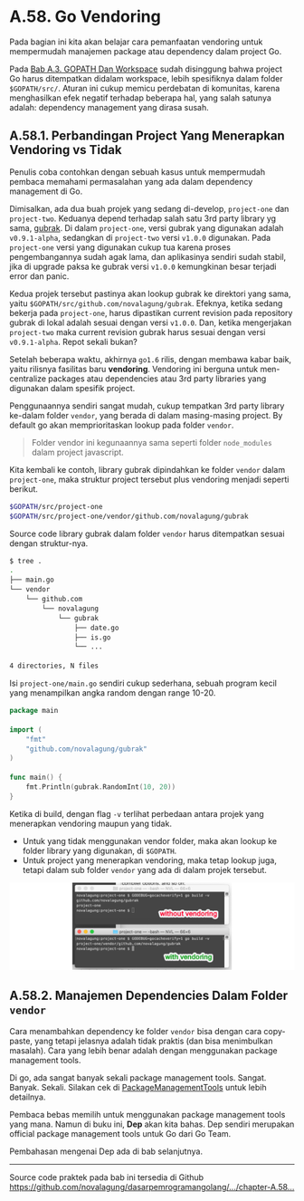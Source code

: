 # A.58. Go Vendoring

Pada bagian ini kita akan belajar cara pemanfaatan vendoring untuk mempermudah manajemen package atau dependency dalam project Go.

Pada [Bab A.3. GOPATH Dan Workspace](/3-gopath-dan-workspace.html) sudah disinggung bahwa project Go harus ditempatkan didalam workspace, lebih spesifiknya dalam folder `$GOPATH/src/`. Aturan ini cukup memicu perdebatan di komunitas, karena menghasilkan efek negatif terhadap beberapa hal, yang salah satunya adalah: dependency management yang dirasa susah.

## A.58.1. Perbandingan Project Yang Menerapkan Vendoring vs Tidak

Penulis coba contohkan dengan sebuah kasus untuk mempermudah pembaca memahami permasalahan yang ada dalam dependency management di Go.

Dimisalkan, ada dua buah projek yang sedang di-develop, `project-one` dan `project-two`. Keduanya depend terhadap salah satu 3rd party library yg sama, [gubrak](https://github.com/novalagung/gubrak). Di dalam `project-one`, versi gubrak yang digunakan adalah `v0.9.1-alpha`, sedangkan di `project-two` versi `v1.0.0` digunakan. Pada `project-one` versi yang digunakan cukup tua karena proses pengembangannya sudah agak lama, dan aplikasinya sendiri sudah stabil, jika di upgrade paksa ke gubrak versi `v1.0.0` kemungkinan besar terjadi error dan panic.

Kedua projek tersebut pastinya akan lookup gubrak ke direktori yang sama, yaitu `$GOPATH/src/github.com/novalagung/gubrak`. Efeknya, ketika sedang bekerja pada `project-one`, harus dipastikan current revision pada repository gubrak di lokal adalah sesuai dengan versi `v1.0.0`. Dan, ketika mengerjakan `project-two` maka current revision gubrak harus sesuai dengan versi `v0.9.1-alpha`. Repot sekali bukan?

Setelah beberapa waktu, akhirnya `go1.6` rilis, dengan membawa kabar baik, yaitu rilisnya fasilitas baru **vendoring**. Vendoring ini berguna untuk men-centralize packages atau dependencies atau 3rd party libraries yang digunakan dalam spesifik project.

Penggunaannya sendiri sangat mudah, cukup tempatkan 3rd party library ke-dalam folder `vendor`, yang berada di dalam masing-masing project. By default go akan memprioritaskan lookup pada folder `vendor`.

> Folder vendor ini kegunaannya sama seperti folder `node_modules` dalam project javascript.

Kita kembali ke contoh, library gubrak dipindahkan ke folder `vendor` dalam `project-one`, maka struktur project tersebut plus vendoring menjadi seperti berikut.

```bash
$GOPATH/src/project-one
$GOPATH/src/project-one/vendor/github.com/novalagung/gubrak
```

Source code library gubrak dalam folder `vendor` harus ditempatkan sesuai dengan struktur-nya.

```bash
$ tree .
.
├── main.go
└── vendor
    └── github.com
        └── novalagung
            └── gubrak
                ├── date.go
                ├── is.go
                └── ...

4 directories, N files
```

Isi `project-one/main.go` sendiri cukup sederhana, sebuah program kecil yang menampilkan angka random dengan range 10-20.

```go
package main

import (
	"fmt"
	"github.com/novalagung/gubrak"
)

func main() {
	fmt.Println(gubrak.RandomInt(10, 20))
}
```

Ketika di build, dengan flag `-v` terlihat perbedaan antara projek yang menerapkan vendoring maupun yang tidak.

- Untuk yang tidak menggunakan vendor folder, maka akan lookup ke folder library yang digunakan, di `$GOPATH`.
- Untuk project yang menerapkan vendoring, maka tetap lookup juga, tetapi dalam sub folder `vendor` yang ada di dalam projek tersebut.

![Using vendor vs not using vendor](images/A.58_1_vendor_vs_nope.png)

## A.58.2. Manajemen Dependencies Dalam Folder `vendor`

Cara menambahkan dependency ke folder `vendor` bisa dengan cara copy-paste, yang tetapi jelasnya adalah tidak praktis (dan bisa menimbulkan masalah). Cara yang lebih benar adalah dengan menggunakan package management tools.

Di go, ada sangat banyak sekali package management tools. Sangat. Banyak. Sekali. Silakan cek di [PackageManagementTools](https://github.com/golang/go/wiki/PackageManagementTools) untuk lebih detailnya.

Pembaca bebas memilih untuk menggunakan package management tools yang mana. Namun di buku ini, **Dep** akan kita bahas. Dep sendiri merupakan official package management tools untuk Go dari Go Team.

Pembahasan mengenai Dep ada di bab selanjutnya.

---

<div class="source-code-link">
    <div class="source-code-link-message">Source code praktek pada bab ini tersedia di Github</div>
    <a href="https://github.com/novalagung/dasarpemrogramangolang/tree/master/chapter-A.58-vendoring">https://github.com/novalagung/dasarpemrogramangolang/.../chapter-A.58...</a>
</div>
